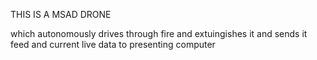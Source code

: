 THIS IS A MSAD DRONE

which autonomously drives through fire and extuingishes it and sends it feed and current live data to presenting computer
